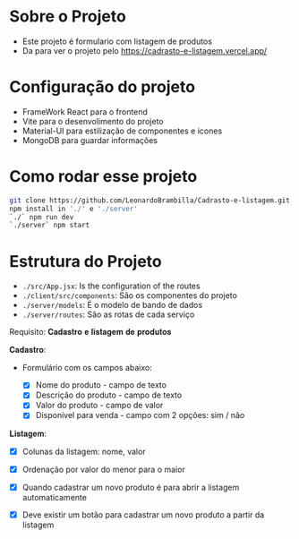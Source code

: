 # Sobre o Projeto
- Este projeto é formulario com listagem de produtos
- Da para ver o projeto pelo https://cadrasto-e-listagem.vercel.app/

# Configuração do projeto
- FrameWork React para o frontend
- Vite para o desenvolimento do projeto
- Material-UI para estilização de componentes e icones
- MongoDB para guardar informações


# Como rodar esse projeto
```sh
git clone https://github.com/LeonardoBrambilla/Cadrasto-e-listagem.git
npm install in './' e './server'
`./` npm run dev
`./server` npm start
```

# Estrutura do Projeto
- `./src/App.jsx`: Is the configuration of the routes
- `./client/src/components`: São os componentes do projeto
- `./server/models`: É o modelo de bando de dados
- `./server/routes`: São as rotas de cada serviço


Requisito: 𝐂𝐚𝐝𝐚𝐬𝐭𝐫𝐨 𝐞 𝐥𝐢𝐬𝐭𝐚𝐠𝐞𝐦 𝐝𝐞 𝐩𝐫𝐨𝐝𝐮𝐭𝐨𝐬

𝐂𝐚𝐝𝐚𝐬𝐭𝐫𝐨:

- Formulário com os campos abaixo:

  - [X] Nome do produto - campo de texto 
  - [X] Descrição do produto - campo de texto
  - [X] Valor do produto - campo de valor
  - [X] Disponível para venda - campo com 2 opções: sim / não

𝐋𝐢𝐬𝐭𝐚𝐠𝐞𝐦:

- [X] Colunas da listagem: nome, valor
- [X] Ordenação por valor do menor para o maior
- [X] Quando cadastrar um novo produto é para abrir a listagem automaticamente
- [X] Deve existir um botão para cadastrar um novo produto a partir da listagem






